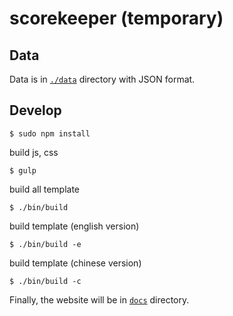 # scorekeeper (temporary)

## Data

Data is in [`./data`](data) directory with JSON format.

## Develop

```
$ sudo npm install
```

build js, css

```
$ gulp
```

build all template

```
$ ./bin/build
```

build template (english version)

```
$ ./bin/build -e
```

build template (chinese version)

```
$ ./bin/build -c
```

Finally, the website will be in [`docs`](docs) directory.
